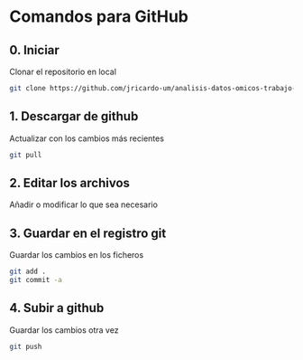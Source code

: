 # Comandos para GitHub

## 0. Iniciar

Clonar el repositorio en local

```bash
git clone https://github.com/jricardo-um/analisis-datos-omicos-trabajo-2.git
```

## 1. Descargar de github

Actualizar con los cambios más recientes

```bash
git pull
```

## 2. Editar los archivos

Añadir o modificar lo que sea necesario

## 3. Guardar en el registro git

Guardar los cambios en los ficheros

```bash
git add .
git commit -a
```

## 4. Subir a github

Guardar los cambios otra vez

```bash
git push
```


